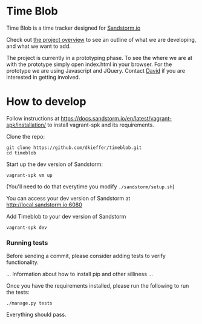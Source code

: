 # Time Blob
Time Blob is a time tracker designed for [Sandstorm.io](https://sandstorm.io)

Check out [the project overview](/project-overview.md) to see an outline of what we are developing, and what we want to add.

The project is currently in a prototyping phase. To see the where we are at with the prototype simply open index.html in your browser. For the prototype we are using Javascript and JQuery. Contact [David](mailto:david@polyhedral.studio) if you are interested in getting involved.


# How to develop
Follow instructions at https://docs.sandstorm.io/en/latest/vagrant-spk/installation/ to install vagrant-spk and its requirements.

Clone the repo:
```
git clone https://github.com/dkieffer/timeblob.git
cd timeblob
```

Start up the dev version of Sandstorm:
```
vagrant-spk vm up
```
(You'll need to do that everytime you modify `./sandstorm/setup.sh`)

You can access your dev version of Sandstorm at http://local.sandstorm.io:6080

Add Timeblob to your dev version of Sandstorm

```
vagrant-spk dev
```

### Running tests
Before sending a commit, please consider adding tests to verify functionality.

... Information about how to install pip and other silliness ...

Once you have the requirements installed, please run the following to run the tests:

```
./manage.py tests
```

Everything should pass.
